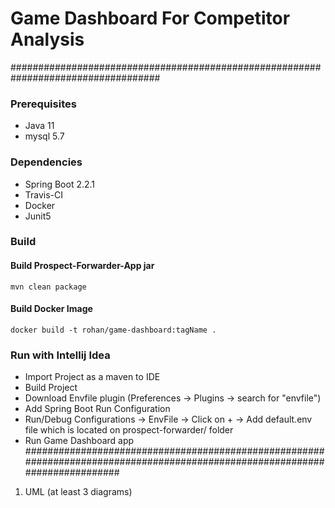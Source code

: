 # Game Dashboard For Competitor Analysis
###################################################################################
### Prerequisites
- Java 11
- mysql 5.7


### Dependencies
- Spring Boot 2.2.1
- Travis-CI
- Docker
- Junit5

### Build
#### Build Prospect-Forwarder-App jar
```
mvn clean package
```
#### Build Docker Image 
```
docker build -t rohan/game-dashboard:tagName .
```

### Run with Intellij Idea

- Import Project as a maven to IDE
- Build Project
- Download Envfile plugin (Preferences -> Plugins -> search for "envfile")
- Add Spring Boot Run Configuration
- Run/Debug Configurations -> EnvFile -> Click on + -> Add default.env file which is located on prospect-forwarder/ folder
- Run Game Dashboard app 
#############################################################################################################################

1. UML (at least 3 diagrams)


